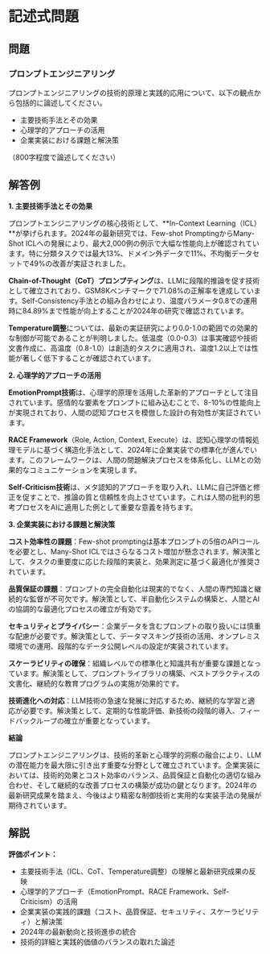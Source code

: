 # 記述式問題

## 問題
### プロンプトエンジニアリング
プロンプトエンジニアリングの技術的原理と実践的応用について、以下の観点から包括的に論述してください。

- 主要技術手法とその効果
- 心理学的アプローチの活用
- 企業実装における課題と解決策

（800字程度で論述してください）

## 解答例

**1. 主要技術手法とその効果**

プロンプトエンジニアリングの核心技術として、**In-Context Learning（ICL）**が挙げられます。2024年の最新研究では、Few-shot PromptingからMany-Shot ICLへの発展により、最大2,000例の例示で大幅な性能向上が確認されています。特に分類タスクでは最大13%、ドメイン外データで11%、不均衡データセットで49%の改善が実証されました。

**Chain-of-Thought（CoT）プロンプティング**は、LLMに段階的推論を促す技術として確立されており、GSM8Kベンチマークで71.08%の正解率を達成しています。Self-Consistency手法との組み合わせにより、温度パラメータ0.8での運用時に84.89%まで性能が向上することが2024年の研究で確認されています。

**Temperature調整**については、最新の実証研究により0.0-1.0の範囲での効果的な制御が可能であることが判明しました。低温度（0.0-0.3）は事実確認や技術文書作成に、高温度（0.8-1.0）は創造的タスクに適用され、温度1.2以上では性能が著しく低下することが確認されています。

**2. 心理学的アプローチの活用**

**EmotionPrompt技術**は、心理学的原理を活用した革新的アプローチとして注目されています。感情的な要素をプロンプトに組み込むことで、8-10%の性能向上が実現されており、人間の認知プロセスを模倣した設計の有効性が実証されています。

**RACE Framework**（Role, Action, Context, Execute）は、認知心理学の情報処理モデルに基づく構造化手法として、2024年に企業実装での標準化が進んでいます。このフレームワークは、人間の問題解決プロセスを体系化し、LLMとの効果的なコミュニケーションを実現します。

**Self-Criticism技術**は、メタ認知的アプローチを取り入れ、LLMに自己評価と修正を促すことで、推論の質と信頼性を向上させています。これは人間の批判的思考プロセスをAIに適用した例として重要な意義を持ちます。

**3. 企業実装における課題と解決策**

**コスト効率性の課題**：Few-shot promptingは基本プロンプトの5倍のAPIコールを必要とし、Many-Shot ICLではさらなるコスト増加が懸念されます。解決策として、タスクの重要度に応じた段階的実装と、効果測定に基づく最適化が推奨されています。

**品質保証の課題**：プロンプトの完全自動化は現実的でなく、人間の専門知識と継続的な監督が不可欠です。解決策として、半自動化システムの構築と、人間とAIの協調的な最適化プロセスの確立が有効です。

**セキュリティとプライバシー**：企業データを含むプロンプトの取り扱いには慎重な配慮が必要です。解決策として、データマスキング技術の活用、オンプレミス環境での運用、段階的なデータ公開レベルの設定が実装されています。

**スケーラビリティの確保**：組織レベルでの標準化と知識共有が重要な課題となっています。解決策として、プロンプトライブラリの構築、ベストプラクティスの文書化、継続的な教育プログラムの実施が効果的です。

**技術進化への対応**：LLM技術の急速な発展に対応するため、継続的な学習と適応が必要です。解決策として、定期的な性能評価、新技術の段階的導入、フィードバックループの確立が重要となっています。

**結論**

プロンプトエンジニアリングは、技術的革新と心理学的洞察の融合により、LLMの潜在能力を最大限に引き出す重要な分野として確立されています。企業実装においては、技術的効果とコスト効率のバランス、品質保証と自動化の適切な組み合わせ、そして継続的な改善プロセスの構築が成功の鍵となります。2024年の最新研究成果を踏まえ、今後はより精密な制御技術と実用的な実装手法の発展が期待されています。

## 解説

**評価ポイント：**

- 主要技術手法（ICL、CoT、Temperature調整）の理解と最新研究成果の反映
- 心理学的アプローチ（EmotionPrompt、RACE Framework、Self-Criticism）の活用
- 企業実装の実践的課題（コスト、品質保証、セキュリティ、スケーラビリティ）と解決策
- 2024年の最新動向と技術進歩の統合
- 技術的詳細と実践的価値のバランスの取れた論述 